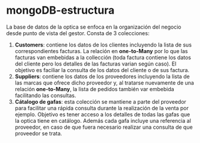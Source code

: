 # mongoDB-estructura
La base de datos de la optica se enfoca en la organización del negocio desde punto de vista del gestor.
Consta de 3 colecciones:
1. **Customers**: contiene los datos de los clientes incluyendo la lista de sus correspondientes facturas. La relación en **one-to-Many** por lo que las facturas van embebidas a la collección (toda factura contiene los datos del cliente pero los detalles de las facturas varian según caso). El objetivo es faciliar la consulta de los datos del cliente o de sus factura. 
2. **Suppliers**: contiene los datos de los proveedores incluyendo la lista de las marcas que ofrece dicho proveedor y, al tratarse nuevamente de una relación **one-to-Many**, la lista de pedidos también var embebida facilitando las consultas.
3. **Cátalogo de gafas**: esta colección se mantiene a parte del proveedor para facilitar una rápida consulta durante la realización de la venta por ejemplo. Objetivo es tener acceso a los detalles de todas las gafas que la optica tiene en catálogo. Además cada gafa incluye una  referencia al proveedor, en caso de que fuera necesario realizar una consulta de que proveedor se trata.
